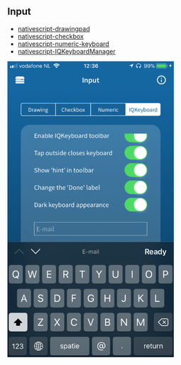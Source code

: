 ## Input

- [nativescript-drawingpad](https://github.com/bradmartin/nativescript-texttospeech)
- [nativescript-checkbox](https://github.com/bradmartin/nativescript-checkbox)
- [nativescript-numeric-keyboard](https://github.com/EddyVerbruggen/nativescript-numeric-keyboard)
- [nativescript-IQKeyboardManager](https://github.com/tjvantoll/nativescript-IQKeyboardManager)

<img src="../../screenshots/themes/input.png" width="375px"/>